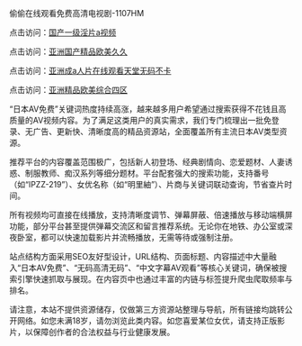 偷偷在线观看免费高清电视剧-1107HM

点击访问：<a href="https://heiliaoow5kzm.pages.dev">国产一级淫片a视频</a>

点击访问：<a href="https://heiliaoga6s9v.pages.dev">亚洲国产精品欧美久久</a>

点击访问：<a href="https://heiliaoll4qsx.pages.dev">亚洲成a人片在线观看天堂无码不卡</a>

点击访问：<a href="https://heiliaoll4qsx.pages.dev">亚洲精品欧美综合四区</a>



“日本AV免费”关键词热度持续高涨，越来越多用户希望通过搜索获得不花钱且高质量的AV视频内容。为了满足这类用户的真实需求，我们专门梳理出一批免登录、无广告、更新快、清晰度高的精品资源站，全面覆盖所有主流日本AV类型资源。

推荐平台的内容覆盖范围极广，包括新人初登场、经典剧情向、恋爱题材、人妻诱惑、制服教师、痴汉系列等细分题材。平台配套强大的搜索功能，支持番号（如“IPZZ-219”）、女优名称（如“明里紬”）、片商与关键词联动查询，节省查片时间。

所有视频均可直接在线播放，支持清晰度调节、弹幕屏蔽、倍速播放与移动端横屏功能，部分平台甚至提供弹幕交流区和留言推荐系统。无论你在地铁、办公室或深夜卧室，都可以快速加载影片并流畅播放，无需等待或强制注册。

站点结构方面采用SEO友好型设计，URL结构、页面标题、内容描述中大量融入“日本AV免费”、“无码高清无码”、“中文字幕AV观看”等核心关键词，确保被搜索引擎快速抓取与展现。在内容页中也通过丰富的内链与标签提升爬虫爬取频率与排名。

请注意，本站不提供资源储存，仅做第三方资源站整理与导航，所有链接均跳转公开网络。如您未满18岁，请勿浏览此类内容。如您喜爱某位女优，请支持正版影片，以保障创作者的合法权益与行业健康发展。



<span style="display:none;">[Canonical link](  )</span>
